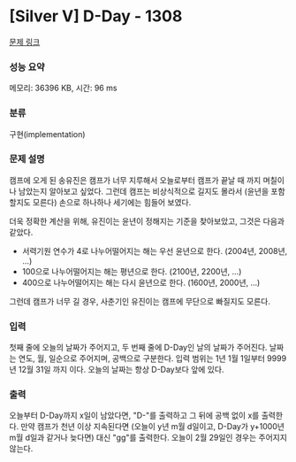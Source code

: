 # [Silver V] D-Day - 1308 

[문제 링크](https://www.acmicpc.net/problem/1308) 

### 성능 요약

메모리: 36396 KB, 시간: 96 ms

### 분류

구현(implementation)

### 문제 설명

<p>캠프에 오게 된 송유진은 캠프가 너무 지루해서 오늘로부터 캠프가 끝날 때 까지 며칠이나 남았는지 알아보고 싶었다. 그런데 캠프는 비상식적으로 길지도 몰라서 (윤년을 포함할지도 모른다) 손으로 하나하나 세기에는 힘들어 보였다.</p>

<p>더욱 정확한 계산을 위해, 유진이는 윤년이 정해지는 기준을 찾아보았고, 그것은 다음과 같았다.</p>

<ul>
	<li>서력기원 연수가 4로 나누어떨어지는 해는 우선 윤년으로 한다. (2004년, 2008년, …)</li>
	<li>100으로 나누어떨어지는 해는 평년으로 한다. (2100년, 2200년, …)</li>
	<li>400으로 나누어떨어지는 해는 다시 윤년으로 한다. (1600년, 2000년, …)</li>
</ul>

<p>그런데 캠프가 너무 길 경우, 사춘기인 유진이는 캠프에 무단으로 빠질지도 모른다.</p>

### 입력 

 <p>첫째 줄에 오늘의 날짜가 주어지고, 두 번째 줄에 D-Day인 날의 날짜가 주어진다. 날짜는 연도, 월, 일순으로 주어지며, 공백으로 구분한다. 입력 범위는 1년 1월 1일부터 9999년 12월 31일 까지 이다. 오늘의 날짜는 항상 D-Day보다 앞에 있다.</p>

### 출력 

 <p>오늘부터 D-Day까지 x일이 남았다면, "D-"를 출력하고 그 뒤에 공백 없이 x를 출력한다. 만약 캠프가 천년 이상 지속된다면 (오늘이 y년 m월 d일이고, D-Day가 y+1000년 m월 d일과 같거나 늦다면) 대신 "gg"를 출력한다. 오늘이 2월 29일인 경우는 주어지지 않는다.</p>

